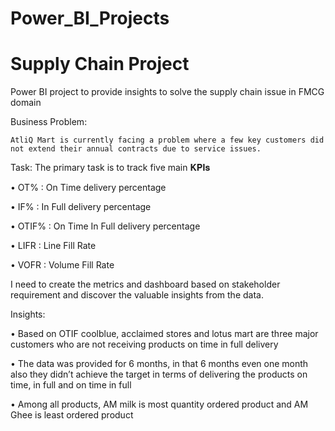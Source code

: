 # Power_BI_Projects

# Supply Chain Project
Power BI project to provide insights to solve the supply chain issue in FMCG domain

Business Problem:

	AtliQ Mart is currently facing a problem where a few key customers did not extend their annual contracts due to service issues.
Task:
	The primary task is to track five main 𝐊𝐏𝐈𝐬
 
•	OT% : On Time delivery percentage

•	IF% : In Full delivery percentage

•	OTIF% : On Time In Full delivery percentage

•	LIFR : Line Fill Rate

•	VOFR : Volume Fill Rate

I need to create the metrics and dashboard based on stakeholder requirement and discover the valuable insights from the data.


Insights:

•	Based on OTIF coolblue, acclaimed stores and lotus mart are three major customers who are not receiving products on time in full delivery

•	The data was provided for 6 months, in that 6 months even one month also they didn’t achieve the target in terms of delivering the products on time, in full and on time in full

•	Among all products, AM milk is most quantity ordered product and AM Ghee is least ordered product
